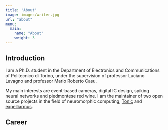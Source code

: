 ```yaml
---
title: 'About'
image: images/writer.jpg
url: "about"
menu:
  main:
    name: "About"
    weight: 3
---
```


## Introduction

I am a Ph.D. student in the Department of Electronics and Communications of Politecnico di Torino, under the supervision of professor Luciano Lavagno and professor Mario Roberto Casu.

My main interests are event-based cameras, digital IC design, spiking neural networks and piedmontese red wine. I am the maintainer of two open source projects in the field of neuromorphic computing, [Tonic](https://github.com/neuromorphs/tonic) and [expelliarmus](https://github.com/open-neuromorphic/expelliarmus). 

## Career 


